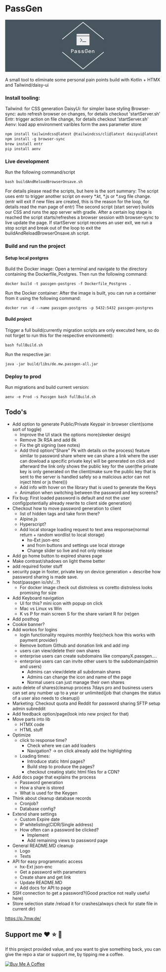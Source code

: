 # PassGen

![logo](https://github.com/MartinWie/PassGen/blob/master/logo.png)

A small tool to eliminate some personal pain points build with Kotlin + HTMX and Tailwind/daisy-ui

### Install tooling:

Tailwind: for CSS generation
DaisyUi: for simpler base styling
Browser-sync: auto refresh browser on changes, for details checkout 'startServer.sh'
Entr: trigger action on file change, for details checkout 'startServer.sh'
Aenv: load app environment varibles form the aws parameter store

```Terminal
npm install tailwindcss@latest @tailwindcss/cli@latest daisyui@latest
npm install -g browser-sync 
brew install entr
pip install aenv
```

### Live development

Run the following command/script

```Terminal
bash buildAndReloadBrowserOnsave.sh
```

For details please read the scripts, but here is the sort summary:
The script uses entr to trigger another script on every *.kt, *.js or *.svg file change.
(entr will exit if new files are created, this is the reason for the loop, for details read the man page of entr)
The second script (start server) builds our CSS and runs the app server with gradle.
After a certain log stage is reached the script starts/refreshes a browser session with browser-sync to live update the
page.
If startServer script receives an user exit, we run a stop script and break out of the loop to exit the
buildAndReloadBrowserOnsave.sh script.

### Build and run the project

#### Setup local postgres

Build the Docker image: Open a terminal and navigate to the directory containing the Dockerfile_Postgres. Then run the
following command:

```Terminal
docker build -t passgen-postgres -f Dockerfile_Postgres .
```

Run the Docker container: After the image is built, you can run a container from it using the following command:

```Terminal
docker run -d --name passgen-postgres -p 5432:5432 passgen-postgres
```

#### Build project

Trigger a full build(currently migration scripts are only executed here, so do not forget to run this for the respective
environment):

```Terminal
bash fullBuild.sh
```

Run the respective jar:

```Terminal
java -jar build/libs/de.mw.passgen-all.jar 
```

### Deploy to prod

Run migrations and build current version:

```Terminal
aenv -e Prod -s Passgen bash fullBuild.sh
```

## Todo's

- Add option to generate Public/Private Keypair in browser client(some sort of toggle)
    - Improve the UI stack the options more(sleeker design)
    - Remove 3k RSA and add 8k
    - Fix the git signing (see notes)
    - Add third option("Share" Pk with details on the process) feature similar to password share where we can share a
      link where the user can dowload a specific private key(
      will be generated on click and afterward the link only shows the public key for the user(the private key is only
      generated on the client(make sure the public key that is sent to the server is handled safely so a malicious
      actor can not inject html or js there)))
    - Add info with hover on the library that is used to generate the Keys
    - Animation when switching between the password and key screens?
- Fix bug: First loaded password is default and not the user config(potentially already rewrite to client side
  generation)
- Checkout how to move password generation to client
    - list of hidden tags and take form there?
    - Alpine.js
    - Hyperscript?
    - Add local storage loading request to text area response(normal return + random wordlist to local storage)
        - hx-Ext json-enc
        - and from buttons and settings use local storage
        - Change slider so live and not only release
- Add go home button to expired shares page
- Make contrast/shadows on light theme better
- add required footer stuff
- security page in footer, private key on device generation + describe how password sharing is made save.
- host(passgen io/sh/...?)
    - For docker image check out distroless vs coretto distroless looks promising for size
- Add Keyboard navigation
    - UI for this? mini icon with popup on click
    - Mac vs Linux vs Win
    - K vs P for main screen S for the share variant R for (re)gen
- Add posthog
- Cookie banner?
- Add workos for logins
    - login functionality requires monthly fee(check how this works with payment provider)
    - Remove bottom Github and donation link and add imp
    - users can view/delete their own shares
    - enterprise users can create subdomains like companyX.passgen....
    - enterprise users can can invite other users to the subdomain(admin and users)
        - Admins can view/delete all subdomain shares
        - Admins can change the icon and name of the page
        - Normal users can just manage their own shares
- auto delete of shares(cleanup process 7days pro and business users can set any number up to a year or unlimited(job
  that changes the status of a user also needs to cleanup))
- Marketing: Checkout quota and Reddit for password sharing SFTP setup admin subreddit
- Add feedback option/page(look into new project for that)
- Move parts into lib
    - HTMX code
    - HTML stuff
- Optimize
    - click to response time?
        - Check where we can add loaders
        - Navigation? -> on click already add the highlighting
    - Loading times:
        - Introduce static html pages?
        - Build step to produce the pages?
        - checkout creating static html files for a CDN?
- Add docs page that explains the process
    - Password generation
    - How a share is stored
    - What is used for the Keygen
- Think about cleanup database records
    - Cronjob?
    - Database config?
- Extend share settings
    - Custom Expire date
    - IP whitelisting(CIDR/Single address)
    - How often can a password be clicked?
        - Implement
        - Add remaining views to password page
- General README.MD cleanup
    - Logo
    - Texts
- API for easy programmatic access
    - hx-Ext json-enc
    - Get a password with parameters
    - Create share and get link
    - Update README.MD
    - Add docs for API to page
- SSH connection to get a password?(Good practice not really useful here)
- Store selection state /reload it for crashes(always check for state file in current dir)

https://p.7mw.de/

## Support me :heart: :star: :money_with_wings:

If this project provided value, and you want to give something back, you can give the repo a star or support me, by
tipping me a coffee.

<a href="https://buymeacoffee.com/MartinWie" target="_blank"><img src="https://cdn.buymeacoffee.com/buttons/v2/default-blue.png" alt="Buy Me A Coffee" width="170"></a>
